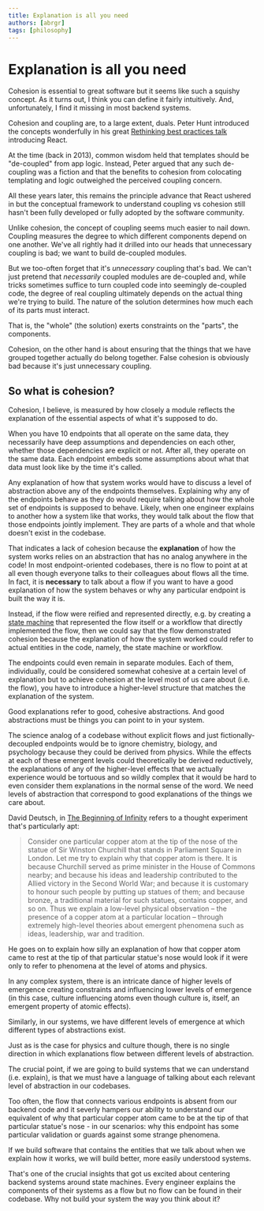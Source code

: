 ```yaml
---
title: Explanation is all you need
authors: [abrgr]
tags: [philosophy]
---
```


# Explanation is all you need

Cohesion is essential to great software but it seems like such a squishy concept. As it turns out, I think you can define it fairly intuitively. And, unfortunately, I find it missing in most backend systems.

Cohesion and coupling are, to a large extent, duals. Peter Hunt introduced the concepts wonderfully in his great [Rethinking best practices talk](https://www.youtube.com/watch?v=x7cQ3mrcKaY) introducing React.

At the time (back in 2013), common wisdom held that templates should be "de-coupled" from app logic. Instead, Peter argued that any such de-coupling was a fiction and that the benefits to cohesion from colocating templating and logic outweighed the perceived coupling concern.

All these years later, this remains the principle advance that React ushered in but the conceptual framework to understand coupling vs cohesion still hasn't been fully developed or fully adopted by the software community.

Unlike cohesion, the concept of coupling seems much easier to nail down. Coupling measures the degree to which different components depend on one another. We've all rightly had it drilled into our heads that unnecessary coupling is bad; we want to build de-coupled modules.

But we too-often forget that it's *unnecessary* coupling that's bad. We can't just pretend that *necessarily* coupled modules are de-coupled and, while tricks sometimes suffice to turn coupled code into seemingly de-coupled code, the degree of real coupling ultimately depends on the actual thing we're trying to build. The nature of the solution determines how much each of its parts must interact.

That is, the "whole" (the solution) exerts constraints on the "parts", the components.

Cohesion, on the other hand is about ensuring that the things that we have grouped together actually do belong together. False cohesion is obviously bad because it's just unnecessary coupling.

## So what is cohesion?

Cohesion, I believe, is measured by how closely a module reflects the explanation of the essential aspects of what it's supposed to do.

When you have 10 endpoints that all operate on the same data, they necessarily have deep assumptions and dependencies on each other, whether those dependencies are explicit or not. After all, they operate on the same data. Each endpoint embeds some assumptions about what that data must look like by the time it's called.

Any explanation of how that system works would have to discuss a level of abstraction above any of the endpoints themselves. Explaining why any of the endpoints behave as they do would require talking about how the whole set of endpoints is supposed to behave. Likely, when one engineer explains to another how a system like that works, they would talk about the flow that those endpoints jointly implement. They are parts of a whole and that whole doesn't exist in the codebase.

That indicates a lack of cohesion because the **explanation** of how the system works relies on an abstraction that has no analog anywhere in the code! In most endpoint-oriented codebases, there is no flow to point at at all even though everyone talks to their colleagues about flows all the time.
In fact, it is **necessary** to talk about a flow if you want to have a good explanation of how the system behaves or why any particular endpoint is built the way it is.

Instead, if the flow were reified and represented directly, e.g. by creating a [state machine](https://www.statebacked.dev) that represented the flow itself or a workflow that directly implemented the flow, then we could say that the flow demonstrated cohesion because the explanation of how the system worked could refer to actual entities in the code, namely, the state machine or workflow.

The endpoints could even remain in separate modules. Each of them, individually, could be considered somewhat cohesive at a certain level of explanation but to achieve cohesion at the level most of us care about (i.e. the flow), you have to introduce a higher-level structure that matches the explanation of the system.

Good explanations refer to good, cohesive abstractions. And good abstractions must be things you can point to in your system.

The science analog of a codebase without explicit flows and just fictionally-decoupled endpoints would be to ignore chemistry, biology, and psychology because they could be derived from physics.
While the effects at each of these emergent levels could theoretically be derived reductively, the explanations of any of the higher-level effects that we actually experience would be tortuous and so wildly complex that it would be hard to even consider them explanations in the normal sense of the word.
We need levels of abstraction that correspond to good explanations of the things we care about.

David Deutsch, in [The Beginning of Infinity](https://www.amazon.com/Beginning-Infinity-Explanations-Transform-World/dp/0143121359) refers to a thought experiment that's particularly apt:

> Consider one particular copper atom at the tip of the nose of the statue of Sir Winston Churchill that stands in Parliament Square in London. Let me try to explain why that copper atom is there. It is because Churchill served as prime minister in the House of Commons nearby; and because his ideas and leadership contributed to the Allied victory in the Second World War; and because it is customary to honour such people by putting up statues of them; and because bronze, a traditional material for such statues, contains copper, and so on. Thus we explain a low-level physical observation – the presence of a copper atom at a particular location – through extremely high-level theories about emergent phenomena such as ideas, leadership, war and tradition.

He goes on to explain how silly an explanation of how that copper atom came to rest at the tip of that particular statue's nose would look if it were only to refer to phenomena at the level of atoms and physics.

In any complex system, there is an intricate dance of higher levels of emergence creating constraints and influencing lower levels of emergence (in this case, culture influencing atoms even though culture is, itself, an emergent property of atomic effects).

Similarly, in our systems, we have different levels of emergence at which different types of abstractions exist.

Just as is the case for physics and culture though, there is no single direction in which explanations flow between different levels of abstraction.

The crucial point, if we are going to build systems that we can understand (i.e. explain), is that we must have a language of talking about each relevant level of abstraction in our codebases.

Too often, the flow that connects various endpoints is absent from our backend code and it severly hampers our ability to understand our equivalent of why that particular copper atom came to be at the tip of that particular statue's nose - in our scenarios: why this endpoint has some particular validation or guards against some strange phenomena.

If we build software that contains the entities that we talk about when we explain how it works, we will build better, more easily understood systems.

That's one of the crucial insights that got us excited about centering backend systems around state machines. Every engineer explains the components of their systems as a flow but no flow can be found in their codebase. Why not build your system the way you think about it?
